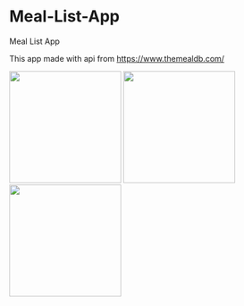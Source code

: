 # Meal-List-App
Meal List App

This app made with api from https://www.themealdb.com/

<img src="https://user-images.githubusercontent.com/49899759/72203757-8e010800-34a2-11ea-8089-1bd96159d0b7.png" width="200"/> <img src="https://user-images.githubusercontent.com/49899759/72203758-8e999e80-34a2-11ea-8cf4-0091aa9bb07f.png" width="200"/> <img src="https://user-images.githubusercontent.com/49899759/72203759-8e999e80-34a2-11ea-8440-0c0a1ad9979c.png" width="200"/>
